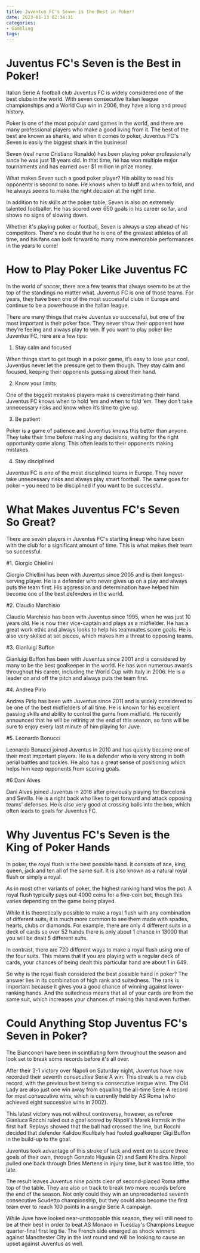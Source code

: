 ```yaml
---
title: Juventus FC's Seven is the Best in Poker!
date: 2023-01-13 02:34:31
categories:
- Gambling
tags:
---
```



#  Juventus FC's Seven is the Best in Poker!

Italian Serie A football club Juventus FC is widely considered one of the best clubs in the world. With seven consecutive Italian league championships and a World Cup win in 2006, they have a long and proud history.

Poker is one of the most popular card games in the world, and there are many professional players who make a good living from it. The best of the best are known as sharks, and when it comes to poker, Juventus FC's Seven is easily the biggest shark in the business!

Seven (real name Cristiano Ronaldo) has been playing poker professionally since he was just 18 years old. In that time, he has won multiple major tournaments and has earned over $1 million in prize money.

What makes Seven such a good poker player? His ability to read his opponents is second to none. He knows when to bluff and when to fold, and he always seems to make the right decision at the right time.

In addition to his skills at the poker table, Seven is also an extremely talented footballer. He has scored over 650 goals in his career so far, and shows no signs of slowing down.

Whether it's playing poker or football, Seven is always a step ahead of his competitors. There's no doubt that he is one of the greatest athletes of all time, and his fans can look forward to many more memorable performances in the years to come!

#  How to Play Poker Like Juventus FC

In the world of soccer, there are a few teams that always seem to be at the top of the standings no matter what. Juventus FC is one of those teams. For years, they have been one of the most successful clubs in Europe and continue to be a powerhouse in the Italian league.

There are many things that make Juventus so successful, but one of the most important is their poker face. They never show their opponent how they’re feeling and always play to win. If you want to play poker like Juventus FC, here are a few tips:

1) Stay calm and focused

When things start to get tough in a poker game, it’s easy to lose your cool. Juventius never let the pressure get to them though. They stay calm and focused, keeping their opponents guessing about their hand.

2) Know your limits

One of the biggest mistakes players make is overestimating their hand. Juventus FC knows when to hold ‘em and when to fold ‘em. They don’t take unnecessary risks and know when it’s time to give up.

3) Be patient

Poker is a game of patience and Juventius knows this better than anyone. They take their time before making any decisions, waiting for the right opportunity come along. This often leads to their opponents making mistakes.

4) Stay disciplined

Juventus FC is one of the most disciplined teams in Europe. They never take unnecessary risks and always play smart football. The same goes for poker – you need to be disciplined if you want to be successful.

#  What Makes Juventus FC's Seven So Great?

There are seven players in Juventus FC's starting lineup who have been with the club for a significant amount of time. This is what makes their team so successful.

#1. Giorgio Chiellini

Giorgio Chiellini has been with Juventus since 2005 and is their longest-serving player. He is a defender who never gives up on a play and always puts the team first. His aggression and determination have helped him become one of the best defenders in the world.

#2. Claudio Marchisio

Claudio Marchisio has been with Juventus since 1995, when he was just 10 years old. He is now their vice-captain and plays as a midfielder. He has a great work ethic and always looks to help his teammates score goals. He is also very skilled at set pieces, which makes him a threat to opposing teams.

#3. Gianluigi Buffon

Gianluigi Buffon has been with Juventus since 2001 and is considered by many to be the best goalkeeper in the world. He has won numerous awards throughout his career, including the World Cup with Italy in 2006. He is a leader on and off the pitch and always puts the team first.

#4. Andrea Pirlo

Andrea Pirlo has been with Juventus since 2011 and is widely considered to be one of the best midfielders of all time. He is known for his excellent passing skills and ability to control the game from midfield. He recently announced that he will be retiring at the end of this season, so fans will be sure to enjoy every last minute of him playing for Juve.

#5. Leonardo Bonucci

Leonardo Bonucci joined Juventus in 2010 and has quickly become one of their most important players. He is a defender who is very strong in both aerial battles and tackles. He also has a great sense of positioning which helps him keep opponents from scoring goals.

#6 Dani Alves

Dani Alves joined Juventus in 2016 after previously playing for Barcelona and Sevilla. He is a right back who likes to get forward and attack opposing teams' defenses. He is also very good at crossing balls into the box, which often leads to goals for Juventus FC.

#  Why Juventus FC's Seven is the King of Poker Hands

In poker, the royal flush is the best possible hand. It consists of ace, king, queen, jack and ten all of the same suit. It is also known as a natural royal flush or simply a royal.

As in most other variants of poker, the highest ranking hand wins the pot. A royal flush typically pays out 4000 coins for a five-coin bet, though this varies depending on the game being played.

While it is theoretically possible to make a royal flush with any combination of different suits, it is much more common to see them made with spades, hearts, clubs or diamonds. For example, there are only 4 different suits in a deck of cards so over 52 hands there is only about 1 chance in 13000 that you will be dealt 5 different suits.

In contrast, there are 720 different ways to make a royal flush using one of the four suits. This means that if you are playing with a regular deck of cards, your chances of being dealt this particular hand are about 1 in 649.

So why is the royal flush considered the best possible hand in poker? The answer lies in its combination of high rank and suitedness. The rank is important because it gives you a good chance of winning against lower-ranking hands. And the suitedness means that all of your cards are from the same suit, which increases your chances of making this hand even further.

#  Could Anything Stop Juventus FC's Seven in Poker?

The Bianconeri have been in scintillating form throughout the season and look set to break some records before it's all over.

After their 3-1 victory over Napoli on Saturday night, Juventus have now recorded their seventh consecutive Serie A win. This streak is a new club record, with the previous best being six consecutive league wins. The Old Lady are also just one win away from equalling the all-time Serie A record for most consecutive wins, which is currently held by AS Roma (who achieved eight successive wins in 2002).

This latest victory was not without controversy, however, as referee Gianluca Rocchi ruled out a goal scored by Napoli's Marek Hamsik in the first half. Replays showed that the ball had crossed the line, but Rocchi decided that defender Kalidou Koulibaly had fouled goalkeeper Gigi Buffon in the build-up to the goal.

Juventus took advantage of this stroke of luck and went on to score three goals of their own, through Gonzalo Higuain (2) and Sami Khedira. Napoli pulled one back through Dries Mertens in injury time, but it was too little, too late.

The result leaves Juventus nine points clear of second-placed Roma atthe top of the table. They are also on track to break two more records before the end of the season. Not only could they win an unprecedented seventh consecutive Scudetto championship, but they could also become the first team ever to reach 100 points in a single Serie A campaign.

While Juve have looked near-unstoppable this season, they will still need to be at their best in order to beat AS Monaco in Tuesday's Champions League quarter-final first leg tie. The French side emerged as shock winners against Manchester City in the last round and will be looking to cause an upset against Juventus as well.